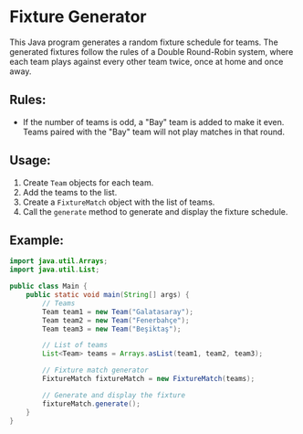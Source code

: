 # Fixture Generator

This Java program generates a random fixture schedule for teams. The generated fixtures follow the rules of a Double Round-Robin system, where each team plays against every other team twice, once at home and once away.

## Rules:

- If the number of teams is odd, a "Bay" team is added to make it even. Teams paired with the "Bay" team will not play matches in that round.

## Usage:

1. Create `Team` objects for each team.
2. Add the teams to the list.
3. Create a `FixtureMatch` object with the list of teams.
4. Call the `generate` method to generate and display the fixture schedule.

## Example:

```java
import java.util.Arrays;
import java.util.List;

public class Main {
    public static void main(String[] args) {
        // Teams
        Team team1 = new Team("Galatasaray");
        Team team2 = new Team("Fenerbahçe");
        Team team3 = new Team("Beşiktaş");

        // List of teams
        List<Team> teams = Arrays.asList(team1, team2, team3);

        // Fixture match generator
        FixtureMatch fixtureMatch = new FixtureMatch(teams);

        // Generate and display the fixture
        fixtureMatch.generate();
    }
}

